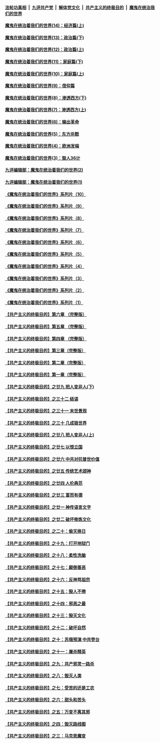 ####  [法轮功真相](../../../../basic/blob/master/README.md?t=10080502) &nbsp;|&nbsp; [九评共产党](../../../../9ping.md/blob/master/README.md?t=10080502) &nbsp;|&nbsp; [解体党文化](../../../../jtdwh.md/blob/master/README.md?t=10080502)  &nbsp;|&nbsp; [共产主义的终极目的](../../../../gczydzjmd.md/blob/master/README.md?t=10080502) &nbsp;|&nbsp; [魔鬼在统治我们的世界](../../../../mgztzwmdsj.md/blob/master/README.md?t=10080502) 

#### [魔鬼在统治着我们的世界(14)：经济篇(上)](../pages/nsc422/n10457370.md?t=10080502) 

#### [魔鬼在统治着我们的世界(13)：政治篇(下)](../pages/nsc422/n10448270.md?t=10080502) 

#### [魔鬼在统治着我们的世界(12)：政治篇(上)](../pages/nsc422/n10444576.md?t=10080502) 

#### [魔鬼在统治着我们的世界(11)：家庭篇(下)](../pages/nsc422/n10440961.md?t=10080502) 

#### [魔鬼在统治着我们的世界(10)：家庭篇(上)](../pages/nsc422/n10435448.md?t=10080502) 

#### [魔鬼在统治着我们的世界(9)：信仰篇](../pages/nsc422/n10432159.md?t=10080502) 

#### [魔鬼在统治着我们的世界(8)：渗透西方(下)](../pages/nsc422/n10429603.md?t=10080502) 

#### [魔鬼在统治着我们的世界(7)：渗透西方(上)](../pages/nsc422/n10426013.md?t=10080502) 

#### [魔鬼在统治着我们的世界(6)：输出革命](../pages/nsc422/n10421536.md?t=10080502) 

#### [魔鬼在统治着我们的世界(5)：东方杀戮](../pages/nsc422/n10417707.md?t=10080502) 

#### [魔鬼在统治着我们的世界(4)：欧洲发端](../pages/nsc422/n10414890.md?t=10080502) 

#### [魔鬼在统治着我们的世界(3)：毁人36计](../pages/nsc422/n10411583.md?t=10080502) 

#### [九评编辑部：魔鬼在统治着我们的世界(2)](../pages/nsc422/n10410036.md?t=10080502) 

#### [九评编辑部：魔鬼在统治着我们的世界(1)](../pages/nsc422/n10406825.md?t=10080502) 

#### [《魔鬼在统治着我们的世界》系列片（10）](../pages/nsc422/n12292670.md?t=10080502) 

#### [《魔鬼在统治着我们的世界》系列片（9）](../pages/nsc422/n12290859.md?t=10080502) 

#### [《魔鬼在统治着我们的世界》系列片（8）](../pages/nsc422/n12287445.md?t=10080502) 

#### [《魔鬼在统治着我们的世界》系列片（7）](../pages/nsc422/n12283425.md?t=10080502) 

#### [《魔鬼在统治着我们的世界》系列片（6）](../pages/nsc422/n12282314.md?t=10080502) 

#### [《魔鬼在统治着我们的世界》系列片（5）](../pages/nsc422/n12281419.md?t=10080502) 

#### [《魔鬼在统治着我们的世界》系列片（4）](../pages/nsc422/n12274024.md?t=10080502) 

#### [《魔鬼在统治着我们的世界》系列片（3）](../pages/nsc422/n12271322.md?t=10080502) 

#### [《魔鬼在统治着我们的世界》系列片（2）](../pages/nsc422/n12269049.md?t=10080502) 

#### [《魔鬼在统治着我们的世界》系列片（1）](../pages/nsc422/n12267575.md?t=10080502) 

#### [【共产主义的终极目的】第六章 （完整版）](../pages/nsc422/n11428913.md?t=10080502) 

#### [【共产主义的终极目的】第五章 （完整版）](../pages/nsc422/n11428912.md?t=10080502) 

#### [【共产主义的终极目的】第四章 （完整版）](../pages/nsc422/n11428907.md?t=10080502) 

#### [【共产主义的终极目的】第三章（完整版）](../pages/nsc422/n11428848.md?t=10080502) 

#### [【共产主义的终极目的】第二章（完整版）](../pages/nsc422/n11428831.md?t=10080502) 

#### [【共产主义的终极目的】第一章（完整版）](../pages/nsc422/n11417651.md?t=10080502) 

#### [【共产主义的终极目的】之廿九 把人变非人(下)](../pages/nsc422/n11344140.md?t=10080502) 

#### [【共产主义的终极目的】之三十二 结语](../pages/nsc422/n11360535.md?t=10080502) 

#### [【共产主义的终极目的】之三十一 末世景观](../pages/nsc422/n11351129.md?t=10080502) 

#### [【共产主义的终极目的】之三十 几成狼世界](../pages/nsc422/n11348280.md?t=10080502) 

#### [【共产主义的终极目的】之廿八 把人变非人(上)](../pages/nsc422/n11340492.md?t=10080502) 

#### [【共产主义的终极目的】之廿七 以恨立国](../pages/nsc422/n11336944.md?t=10080502) 

#### [【共产主义的终极目的】之廿六 中共对抗普世价值](../pages/nsc422/n11324785.md?t=10080502) 

#### [【共产主义的终极目的】之廿五 传统艺术颂神](../pages/nsc422/n11296396.md?t=10080502) 

#### [【共产主义的终极目的】之廿四 人伦典范](../pages/nsc422/n11296397.md?t=10080502) 

#### [【共产主义的终极目的】之廿三 富而有德](../pages/nsc422/n11283598.md?t=10080502) 

#### [【共产主义的终极目的】之廿一 神传语言文字](../pages/nsc422/n11263265.md?t=10080502) 

#### [【共产主义的终极目的】之廿二 破坏修炼文化](../pages/nsc422/n11245728.md?t=10080502) 

#### [【共产主义的终极目的】之二十：偷天换日](../pages/nsc422/n11238846.md?t=10080502) 

#### [【共产主义的终极目的】之十九：打开地狱门](../pages/nsc422/n11206376.md?t=10080502) 

#### [【共产主义的终极目的】之十八：柔性洗脑](../pages/nsc422/n11199994.md?t=10080502) 

#### [【共产主义的终极目的】之十七：颠倒善恶](../pages/nsc422/n11179782.md?t=10080502) 

#### [【共产主义的终极目的】之十六：反神骂祖宗](../pages/nsc422/n11166798.md?t=10080502) 

#### [【共产主义的终极目的】之十五：毁人不倦](../pages/nsc422/n11166792.md?t=10080502) 

#### [【共产主义的终极目的】之十四：邪恶之最](../pages/nsc422/n11150249.md?t=10080502) 

#### [【共产主义的终极目的】之十三：毁灭文化](../pages/nsc422/n11135227.md?t=10080502) 

#### [【共产主义的终极目的】之十二：破坏自然](../pages/nsc422/n11135214.md?t=10080502) 

#### [【共产主义的终极目的】之十：苏俄预演 中共登台](../pages/nsc422/n11118424.md?t=10080502) 

#### [【共产主义的终极目的】之十一：屠杀精英](../pages/nsc422/n11118442.md?t=10080502) 

#### [【共产主义的终极目的】之九：共产邪灵一路杀](../pages/nsc422/n11114139.md?t=10080502) 

#### [【共产主义的终极目的】之八：毁灭人类](../pages/nsc422/n11108503.md?t=10080502) 

#### [【共产主义的终极目的】之七：受苦的还是工农](../pages/nsc422/n11101809.md?t=10080502) 

#### [【共产主义的终极目的】之六：甜头和苦头](../pages/nsc422/n11096971.md?t=10080502) 

#### [【共产主义的终极目的】之五：万变不离其邪](../pages/nsc422/n11091285.md?t=10080502) 

#### [【共产主义的终极目的】之四：毁灭路线图](../pages/nsc422/n11086284.md?t=10080502) 

#### [【共产主义的终极目的】之三：马克思魔变](../pages/nsc422/n11061941.md?t=10080502) 

